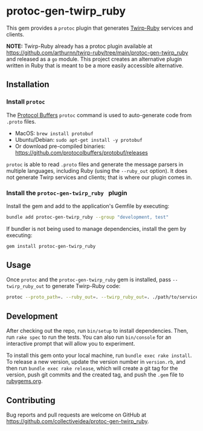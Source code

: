 # protoc-gen-twirp_ruby 

This gem provides a `protoc` plugin that generates [Twirp-Ruby](https://github.com/arthurnn/twirp-ruby) services and clients.

**NOTE:** Twirp-Ruby already has a protoc plugin available at https://github.com/arthurnn/twirp-ruby/tree/main/protoc-gen-twirp_ruby and released as a `go` module.
This project creates an alternative plugin written in Ruby that is meant to be a more easily accessible alternative.

## Installation

### Install `protoc`

The [Protocol Buffers](https://protobuf.dev) `protoc` command is used to auto-generate code from `.proto` files.

 * MacOS: `brew install protobuf`
 * Ubuntu/Debian: `sudo apt-get install -y protobuf`
 * Or download pre-compiled binaries: https://github.com/protocolbuffers/protobuf/releases

`protoc` is able to read `.proto` files and generate the message parsers in multiple languages, including Ruby (using the `--ruby_out` option). It does not generate Twirp services and clients; that is where our plugin comes in.

### Install the `protoc-gen-twirp_ruby ` plugin

Install the gem and add to the application's Gemfile by executing:

```bash
bundle add protoc-gen-twirp_ruby --group "development, test"
````

If bundler is not being used to manage dependencies, install the gem by executing:

```bash
gem install protoc-gen-twirp_ruby
```

## Usage

Once `protoc` and the `protoc-gen-twirp_ruby` gem is installed, pass `--twirp_ruby_out` to generate Twirp-Ruby code:

```bash
protoc --proto_path=. --ruby_out=. --twirp_ruby_out=. ./path/to/service.proto
```

## Development

After checking out the repo, run `bin/setup` to install dependencies. Then, run `rake spec` to run the tests. You can also run `bin/console` for an interactive prompt that will allow you to experiment.

To install this gem onto your local machine, run `bundle exec rake install`. To release a new version, update the version number in `version.rb`, and then run `bundle exec rake release`, which will create a git tag for the version, push git commits and the created tag, and push the `.gem` file to [rubygems.org](https://rubygems.org).

## Contributing

Bug reports and pull requests are welcome on GitHub at https://github.com/collectiveidea/protoc-gen-twirp_ruby.
